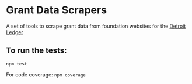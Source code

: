 # Grant Data Scrapers

A set of tools to scrape grant data from foundation websites for the
[Detroit Ledger](https://detroitledger.org)


## To run the tests:

`npm test`

For code coverage: `npm coverage`
